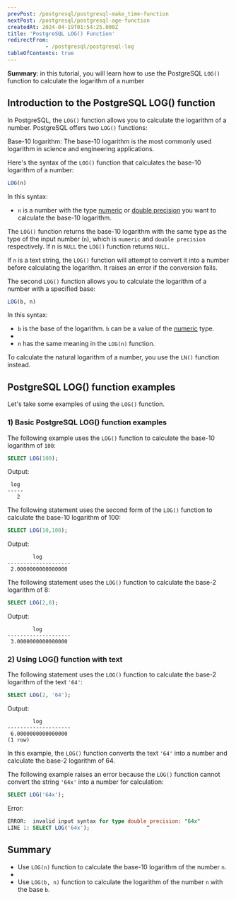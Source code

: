 ```yaml
---
prevPost: /postgresql/postgresql-make_time-function
nextPost: /postgresql/postgresql-age-function
createdAt: 2024-04-19T01:54:25.000Z
title: 'PostgreSQL LOG() Function'
redirectFrom: 
            - /postgresql/postgresql-log
tableOfContents: true
---
```



**Summary**: in this tutorial, you will learn how to use the PostgreSQL `LOG()` function to calculate the logarithm of a number

## Introduction to the PostgreSQL LOG() function

In PostgreSQL, the `LOG()` function allows you to calculate the logarithm of a number. PostgreSQL offers two `LOG()` functions:

Base-10 logarithm: The base-10 logarithm is the most commonly used logarithm in science and engineering applications.

Here's the syntax of the `LOG()` function that calculates the base-10 logarithm of a number:

```sql
LOG(n)
```

In this syntax:

- `n` is a number with the type [numeric](/postgresql/postgresql-numeric) or [double precision](/postgresql/postgresql-tutorial/postgresql-double-precision-type) you want to calculate the base-10 logarithm.

The `LOG()` function returns the base-10 logarithm with the same type as the type of the input number (`n`), which is `numeric` and `double precision` respectively. If n is `NULL` the `LOG()` function returns `NULL`.

If `n` is a text string, the `LOG()` function will attempt to convert it into a number before calculating the logarithm. It raises an error if the conversion fails.

The second `LOG()` function allows you to calculate the logarithm of a number with a specified base:

```sql
LOG(b, n)
```

In this syntax:

- `b` is the base of the logarithm. `b` can be a value of the [numeric](/postgresql/postgresql-numeric) type.
-
- `n` has the same meaning in the `LOG(n)` function.

To calculate the natural logarithm of a number, you use the `LN()` function instead.

## PostgreSQL LOG() function examples

Let's take some examples of using the `LOG()` function.

### 1) Basic PostgreSQL LOG() function examples

The following example uses the `LOG()` function to calculate the base-10 logarithm of `100`:

```sql
SELECT LOG(100);
```

Output:

```
 log
-----
   2
```

The following statement uses the second form of the `LOG()` function to calculate the base-10 logarithm of 100:

```sql
SELECT LOG(10,100);
```

Output:

```
        log
--------------------
 2.0000000000000000
```

The following statement uses the `LOG()` function to calculate the base-2 logarithm of 8:

```sql
SELECT LOG(2,8);
```

Output:

```
        log
--------------------
 3.0000000000000000
```

### 2) Using LOG() function with text

The following statement uses the `LOG()` function to calculate the base-2 logarithm of the text `'64'`:

```sql
SELECT LOG(2, '64');
```

Output:

```
        log
--------------------
 6.0000000000000000
(1 row)
```

In this example, the `LOG()` function converts the text `'64'` into a number and calculate the base-2 logarithm of 64.

The following example raises an error because the `LOG()` function cannot convert the string `'64x'` into a number for calculation:

```sql
SELECT LOG('64x');
```

Error:

```sql
ERROR:  invalid input syntax for type double precision: "64x"
LINE 1: SELECT LOG('64x');                  ^
```

## Summary

- Use `LOG(n)` function to calculate the base-10 logarithm of the number `n`.
-
- Use `LOG(b, n)` function to calculate the logarithm of the number `n` with the base `b`.
